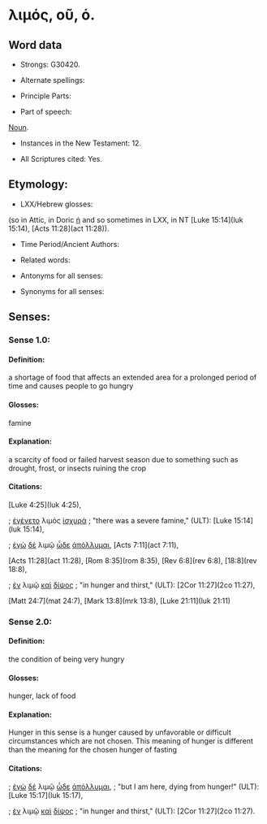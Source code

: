 # λιμός, οῦ, ὁ.

<!-- Status: S3=Needs2ndReview -->
<!-- Lexica used for edits: BDAG, FFM, LN, A-S -->

## Word data

* Strongs: G30420.

* Alternate spellings:



* Principle Parts: 


* Part of speech: 

[Noun](http://ugg.readthedocs.io/en/latest/noun.html).

* Instances in the New Testament: 12.

* All Scriptures cited: Yes.

## Etymology: 


* LXX/Hebrew glosses: 

(so in Attic, in Doric [ἡ](../G35880/01.md) and so sometimes in LXX, in NT [Luke 15:14](luk 15:14), [Acts 11:28](act 11:28)).


* Time Period/Ancient Authors: 


* Related words: 

* Antonyms for all senses:

* Synonyms for all senses: 


## Senses: 


### Sense  1.0: 

#### Definition: 

a shortage of food that affects an extended area for a prolonged period of time and causes people to go hungry

#### Glosses: 

famine

#### Explanation: 

a scarcity of food or failed harvest season due to something such as drought, frost, or insects ruining the crop

#### Citations: 

[Luke 4:25](luk 4:25),

; [ἐγένετο](../G10960/01.md) λιμὸς [ἰσχυρὰ](../G24780/01.md)
; "there was a severe famine," (ULT): [Luke 15:14](luk 15:14),

; [ἐγὼ](../G14730/01.md) [δὲ](../G11610/01.md) λιμῷ [ὧδε](../G56020/01.md) [ἀπόλλυμαι](../G06220/01.md), [Acts 7:11](act 7:11), 

[Acts 11:28](act 11:28), [Rom 8:35](rom 8:35), [Rev 6:8](rev 6:8), [18:8](rev 18:8), 

; [ἐν](../G17220/01.md) λιμῷ [καὶ](../G25320/01.md) [δίψος](../G13730/01.md)
; "in hunger and thirst," (ULT): [2Cor 11:27](2co 11:27), 

[Matt 24:7](mat 24:7), [Mark 13:8](mrk 13:8), [Luke 21:11](luk 21:11)

### Sense  2.0: 

#### Definition: 

the condition of being very hungry  

#### Glosses: 

hunger, lack of food

#### Explanation: 

Hunger in this sense is a hunger caused by unfavorable or difficult circumstances which are not chosen. This meaning of hunger is different than the meaning for the chosen hunger of fasting

#### Citations: 


; [ἐγὼ](../G14730/01.md) [δὲ](../G11610/01.md) λιμῷ [ὧδε](../G56020/01.md) [ἀπόλλυμαι](../G06220/01.md), 
; "but I am here, dying from hunger!" (ULT):[Luke 15:17](luk 15:17), 

; [ἐν](../G17220/01.md) λιμῷ [καὶ](../G25320/01.md) [δίψος](../G13730/01.md)
; "in hunger and thirst," (ULT): [2Cor 11:27](2co 11:27).